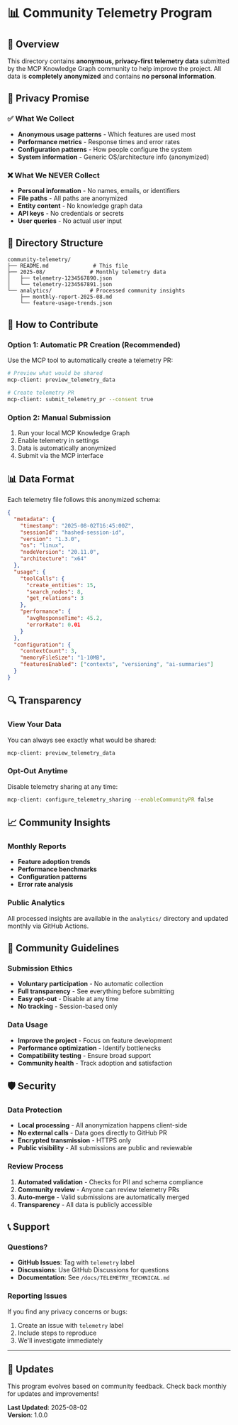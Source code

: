 # 📊 Community Telemetry Program

## 🎯 Overview

This directory contains **anonymous, privacy-first telemetry data** submitted by the MCP Knowledge Graph community to help improve the project. All data is **completely anonymized** and contains **no personal information**.

## 🔐 Privacy Promise

### ✅ What We Collect
- **Anonymous usage patterns** - Which features are used most
- **Performance metrics** - Response times and error rates
- **Configuration patterns** - How people configure the system
- **System information** - Generic OS/architecture info (anonymized)

### ❌ What We NEVER Collect
- **Personal information** - No names, emails, or identifiers
- **File paths** - All paths are anonymized
- **Entity content** - No knowledge graph data
- **API keys** - No credentials or secrets
- **User queries** - No actual user input

## 📁 Directory Structure

```
community-telemetry/
├── README.md              # This file
├── 2025-08/              # Monthly telemetry data
│   ├── telemetry-1234567890.json
│   └── telemetry-1234567891.json
└── analytics/            # Processed community insights
    ├── monthly-report-2025-08.md
    └── feature-usage-trends.json
```

## 🚀 How to Contribute

### Option 1: Automatic PR Creation (Recommended)
Use the MCP tool to automatically create a telemetry PR:
```bash
# Preview what would be shared
mcp-client: preview_telemetry_data

# Create telemetry PR
mcp-client: submit_telemetry_pr --consent true
```

### Option 2: Manual Submission
1. Run your local MCP Knowledge Graph
2. Enable telemetry in settings
3. Data is automatically anonymized
4. Submit via the MCP interface

## 📊 Data Format

Each telemetry file follows this anonymized schema:

```json
{
  "metadata": {
    "timestamp": "2025-08-02T16:45:00Z",
    "sessionId": "hashed-session-id",
    "version": "1.3.0",
    "os": "linux",
    "nodeVersion": "20.11.0",
    "architecture": "x64"
  },
  "usage": {
    "toolCalls": {
      "create_entities": 15,
      "search_nodes": 8,
      "get_relations": 3
    },
    "performance": {
      "avgResponseTime": 45.2,
      "errorRate": 0.01
    }
  },
  "configuration": {
    "contextCount": 3,
    "memoryFileSize": "1-10MB",
    "featuresEnabled": ["contexts", "versioning", "ai-summaries"]
  }
}
```

## 🔍 Transparency

### View Your Data
You can always see exactly what would be shared:
```bash
mcp-client: preview_telemetry_data
```

### Opt-Out Anytime
Disable telemetry sharing at any time:
```bash
mcp-client: configure_telemetry_sharing --enableCommunityPR false
```

## 📈 Community Insights

### Monthly Reports
- **Feature adoption trends**
- **Performance benchmarks**
- **Configuration patterns**
- **Error rate analysis**

### Public Analytics
All processed insights are available in the `analytics/` directory and updated monthly via GitHub Actions.

## 🤝 Community Guidelines

### Submission Ethics
- **Voluntary participation** - No automatic collection
- **Full transparency** - See everything before submitting
- **Easy opt-out** - Disable at any time
- **No tracking** - Session-based only

### Data Usage
- **Improve the project** - Focus on feature development
- **Performance optimization** - Identify bottlenecks
- **Compatibility testing** - Ensure broad support
- **Community health** - Track adoption and satisfaction

## 🛡️ Security

### Data Protection
- **Local processing** - All anonymization happens client-side
- **No external calls** - Data goes directly to GitHub PR
- **Encrypted transmission** - HTTPS only
- **Public visibility** - All submissions are public and reviewable

### Review Process
1. **Automated validation** - Checks for PII and schema compliance
2. **Community review** - Anyone can review telemetry PRs
3. **Auto-merge** - Valid submissions are automatically merged
4. **Transparency** - All data is publicly accessible

## 📞 Support

### Questions?
- **GitHub Issues**: Tag with `telemetry` label
- **Discussions**: Use GitHub Discussions for questions
- **Documentation**: See `/docs/TELEMETRY_TECHNICAL.md`

### Reporting Issues
If you find any privacy concerns or bugs:
1. Create an issue with `telemetry` label
2. Include steps to reproduce
3. We'll investigate immediately

---

## 🔄 Updates

This program evolves based on community feedback. Check back monthly for updates and improvements!

**Last Updated**: 2025-08-02  
**Version**: 1.0.0
